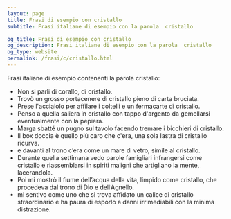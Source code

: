 ```yaml
---
layout: page
title: Frasi di esempio con cristallo 
subtitle: Frasi italiane di esempio con la parola  cristallo

og_title: Frasi di esempio con cristallo 
og_description: Frasi italiane di esempio con la parola  cristallo
og_type: website
permalink: /frasi/c/cristallo.html
---
```


Frasi italiane di esempio contenenti la parola cristallo:


- Non si parli di corallo, di cristallo.
- Trovò un grosso portacenere di cristallo pieno di carta bruciata.
- Prese l'acciaiolo per affilare i coltelli e un fermacarte di cristallo.
- Penso a quella saliera in cristallo con tappo d'argento da gemellarsi eventualmente con la pepiera.
- Marga sbatté un pugno sul tavolo facendo tremare i bicchieri di cristallo.
- Il box doccia è quello più caro che c'era, una sola lastra di cristallo ricurva.
- e davanti al trono c’era come un mare di vetro, simile al cristallo.
- Durante quella settimana vedo parole famigliari infrangersi come cristallo e riassemblarsi in spiriti maligni che artigliano la mente, lacerandola.
- Poi mi mostrò il fiume dell’acqua della vita, limpido come cristallo, che procedeva dal trono di Dio e dell’Agnello.
- mi sentivo come uno che si trova affidato un calice di cristallo straordinario e ha paura di esporlo a danni irrimediabili con la minima distrazione.
